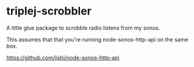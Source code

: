 # triplej-scrobbler
A little glue package to scrobble radio listens from my sonos.


This assumes that that you're running node-sonos-http-api on the same box.

https://github.com/jishi/node-sonos-http-api
